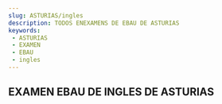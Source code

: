 ```yaml
---
slug: ASTURIAS/ingles
description: TODOS ENEXAMENS DE EBAU DE ASTURIAS
keywords:
 - ASTURIAS
 - EXAMEN
 - EBAU
 - ingles
---
```

## EXAMEN EBAU DE INGLES DE ASTURIAS
